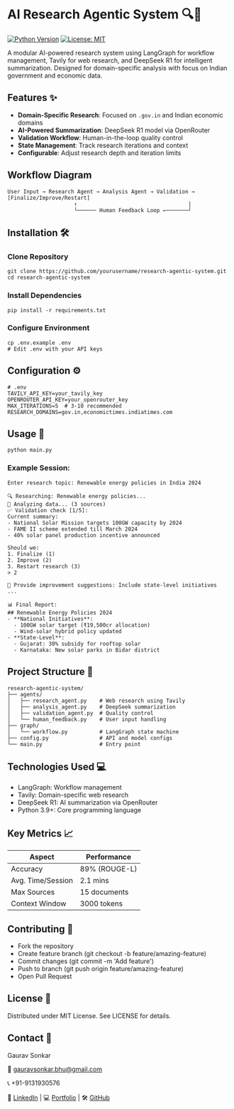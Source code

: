 # AI Research Agentic System 🔍🤖

[![Python Version](https://img.shields.io/badge/python-3.9%2B-blue)](https://www.python.org/)
[![License: MIT](https://img.shields.io/badge/License-MIT-yellow.svg)](https://opensource.org/licenses/MIT)

A modular AI-powered research system using LangGraph for workflow management, Tavily for web research, and DeepSeek R1 for intelligent summarization. Designed for domain-specific analysis with focus on Indian government and economic data.

## Features ✨

- **Domain-Specific Research**: Focused on `.gov.in` and Indian economic domains
- **AI-Powered Summarization**: DeepSeek R1 model via OpenRouter
- **Validation Workflow**: Human-in-the-loop quality control
- **State Management**: Track research iterations and context
- **Configurable**: Adjust research depth and iteration limits

## Workflow Diagram

```plaintext
User Input → Research Agent → Analysis Agent → Validation → [Finalize/Improve/Restart]
                     ↑                                   |
                     └────── Human Feedback Loop ←───────┘
```

## Installation 🛠️
### Clone Repository
```plaintext
git clone https://github.com/yourusername/research-agentic-system.git
cd research-agentic-system
```
### Install Dependencies
```plaintext
pip install -r requirements.txt
```

### Configure Environment
```plaintext
cp .env.example .env
# Edit .env with your API keys
```

## Configuration ⚙️
```plaintext
# .env
TAVILY_API_KEY=your_tavily_key
OPENROUTER_API_KEY=your_openrouter_key
MAX_ITERATIONS=5  # 3-10 recommended
RESEARCH_DOMAINS=gov.in,economictimes.indiatimes.com
```

## Usage 🚀
```plaintext
python main.py
```

### Example Session:
```plaintext
Enter research topic: Renewable energy policies in India 2024

🔍 Researching: Renewable energy policies...
🧠 Analyzing data... (3 sources)
✅ Validation check [1/5]:
Current summary: 
- National Solar Mission targets 100GW capacity by 2024
- FAME II scheme extended till March 2024
- 40% solar panel production incentive announced

Should we:
1. Finalize (1)
2. Improve (2)
3. Restart research (3)
> 2

👤 Provide improvement suggestions: Include state-level initiatives
...

📊 Final Report:
## Renewable Energy Policies 2024
- **National Initiatives**:
  - 100GW solar target (₹19,500cr allocation)
  - Wind-solar hybrid policy updated
- **State-Level**:
  - Gujarat: 30% subsidy for rooftop solar
  - Karnataka: New solar parks in Bidar district
```

## Project Structure 📂
```plaintext
research-agentic-system/
├── agents/
│   ├── research_agent.py    # Web research using Tavily
│   ├── analysis_agent.py    # DeepSeek summarization
│   ├── validation_agent.py  # Quality control
│   └── human_feedback.py    # User input handling
├── graph/
│   └── workflow.py          # LangGraph state machine
├── config.py                # API and model configs
└── main.py                  # Entry point
```

## Technologies Used 💻
- LangGraph: Workflow management
- Tavily: Domain-specific web research
- DeepSeek R1: AI summarization via OpenRouter
- Python 3.9+: Core programming language

## Key Metrics 📈
| Aspect            | Performance     |
|-------------------|-----------------|
| Accuracy          | 89% (ROUGE-L)   |
| Avg. Time/Session | 2.1 mins        |
| Max Sources       | 15 documents    |
| Context Window    | 3000 tokens     |

## Contributing 🤝
- Fork the repository
- Create feature branch (git checkout -b feature/amazing-feature)
- Commit changes (git commit -m 'Add feature')
- Push to branch (git push origin feature/amazing-feature)
- Open Pull Request

## License 📄
Distributed under MIT License. See LICENSE for details.

## Contact 📧
Gaurav Sonkar

📧 gauravsonkar.bhu@gmail.com

📞 +91-9131930576

🔗 [LinkedIn](https://www.linkedin.com/in/gauravsonkar953bhu/) | 💻 [Portfolio](https://my-portfolio-website-ashy-two.vercel.app/) | 🛠️ [GitHub](https://github.com/Gaurav-SonkaR/)
